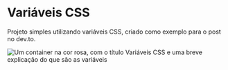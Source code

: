 # Variáveis CSS

Projeto simples utilizando variáveis CSS, criado como exemplo para o post no dev.to.

![Um container na cor rosa, com o título Variáveis CSS e uma breve explicação do que são as variáveis](https://dev-to-uploads.s3.amazonaws.com/uploads/articles/8ttxnkijzubcxlcv4k2e.png)